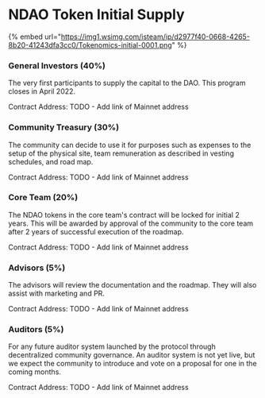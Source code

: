 # NDAO Token Initial Supply

{% embed url="https://img1.wsimg.com/isteam/ip/d2977f40-0668-4265-8b20-41243dfa3cc0/Tokenomics-initial-0001.png" %}

### General Investors (40%)&#x20;

The very first participants to supply the capital to the DAO. This program closes in April 2022.&#x20;

Contract Address: TODO - Add link of Mainnet address

### Community Treasury (30%)

The community can decide to use it for purposes such as expenses to the setup of the physical site, team remuneration as described in vesting schedules, and road map.

Contract Address: TODO - Add link of Mainnet address

### Core Team (20%)

The NDAO tokens in the core team's contract will be locked for initial 2 years. This will be awarded by approval of the community to the core team after 2 years of successful execution of the roadmap.

Contract Address: TODO - Add link of Mainnet address

### Advisors (5%)

The advisors will review the documentation and the roadmap. They will also assist with marketing and PR.

Contract Address: TODO - Add link of Mainnet address

### Auditors (5%)

For any future auditor system launched by the protocol through decentralized community governance. An auditor system is not yet live, but we expect the community to introduce and vote on a proposal for one in the coming months.&#x20;

Contract Address: TODO - Add link of Mainnet address

